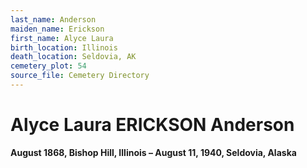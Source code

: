 ```yaml
---
last_name: Anderson
maiden_name: Erickson
first_name: Alyce Laura
birth_location: Illinois
death_location: Seldovia, AK
cemetery_plot: 54
source_file: Cemetery Directory
---
```

# Alyce Laura ERICKSON Anderson

**August 1868, Bishop Hill, Illinois – August 11, 1940, Seldovia,
Alaska**

